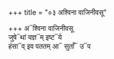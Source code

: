 +++
title = "०३ अश्विना वाजिनीवसू"

+++
अ᳓श्विना वाजिनीवसू  
जुषे᳓थां यज्ञ᳓म् इष्ट᳓ये  
हंसा᳓व् इव पततम् आ᳓ सुताँ᳓ उ᳓प